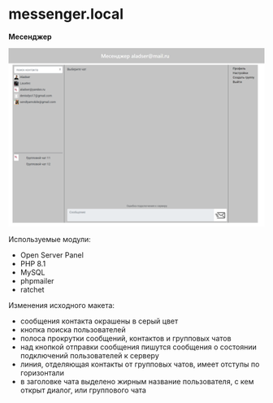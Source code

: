 # messenger.local
**Месенджер**

![Окно чатов](/application/images/demo2.png)

Используемые модули:
* Open Server Panel
* PHP 8.1
* MySQL
* phpmailer
* ratchet

Изменения исходного макета:
* сообщения контакта окрашены в серый цвет
* кнопка поиска пользователей
* полоса прокрутки сообщений, контактов и групповых чатов
* над кнопкой отправки сообщения пишутся сообщения о состоянии подключений пользователей к серверу
* линия, отделяющая контакты от групповых чатов, имеет отступы по горизонтали
* в заголовке чата выделено жирным название пользователя, с кем открыт диалог, или группового чата
